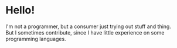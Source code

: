 # Hello!

<!--
**NuePlusPlus/NuePlusPlus** is a ✨ _special_ ✨ repository because its `README.md` (this file) appears on your GitHub profile.

Here are some ideas to get you started:

- 🔭 I’m currently working on ...
- 🌱 I’m currently learning ...
- 👯 I’m looking to collaborate on ...
- 🤔 I’m looking for help with ...
- 💬 Ask me about ...
- 📫 How to reach me: ...
- 😄 Pronouns: ...
- ⚡ Fun fact: ...
-->
<p>
  I'm not a programmer, but a consumer just trying out stuff and thing.
  <br>
  But I sometimes contribute, since I have little experience on some programming languages.
</p>
<!-- Cannot stress the 'little' enough lel -->
<br>
